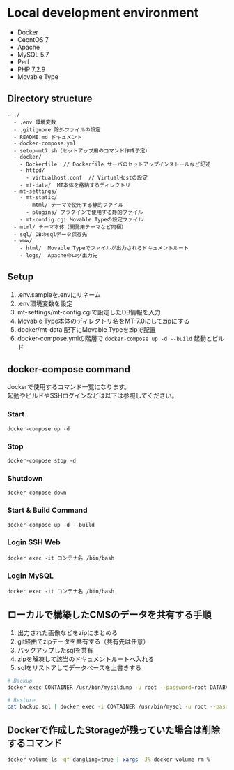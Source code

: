 # Local development environment

- Docker
- CeontOS 7
- Apache
- MySQL 5.7
- Perl
- PHP 7.2.9
- Movable Type

## Directory structure

```
- ./
  - .env 環境変数
  - .gitignore 除外ファイルの設定
  - README.md ドキュメント
  - docker-compose.yml
  - setup-mt7.sh（セットアップ用のコマンド作成予定）
  - docker/
    - Dockerfile  // Dockerfile サーバのセットアップインストールなど記述
    - httpd/
      - virtualhost.conf  // VirtualHostの設定
    - mt-data/  MT本体を格納するディレクトリ
  - mt-settings/
    - mt-static/
      - mtml/ テーマで使用する静的ファイル
      - plugins/ プラグインで使用する静的ファイル
    - mt-config.cgi Movable Typeの設定ファイル
  - mtml/ テーマ本体（開発用テーマなど同梱）
  - sql/ DBのsqlデータ保存先
  - www/
    - html/  Movable Typeでファイルが出力されるドキュメントルート
    - logs/  Apacheのログ出力先
```

## Setup

1. .env.sampleを.envにリネーム
2. .env環境変数を設定
3. mt-settings/mt-config.cgiで設定したDB情報を入力
4. Movable Type本体のディレクトリ名をMT-7.0にしてzipにする
5. docker/mt-data 配下にMovable Typeをzipで配置
6. docker-compose.ymlの階層で `docker-compose up -d --build` 起動とビルド

## docker-compose command

dockerで使用するコマンド一覧になります。<br>
起動やビルドやSSHログインなどは以下は参照してください。

### Start

```
docker-compose up -d
```

### Stop

```
docker-compose stop -d
```

### Shutdown

```
docker-compose down
```

### Start & Build Command

```
docker-compose up -d --build
```

### Login SSH Web

```
docker exec -it コンテナ名 /bin/bash
```

### Login MySQL

```
docker exec -it コンテナ名 /bin/bash
```

## ローカルで構築したCMSのデータを共有する手順

1. 出力された画像などをzipにまとめる
2. git経由でzipデータを共有する（共有先は任意）
3. バックアップしたsqlを共有
4. zipを解凍して該当のドキュメントルートへ入れる
5. sqlをリストアしてデータベースを上書きする

```bash
# Backup
docker exec CONTAINER /usr/bin/mysqldump -u root --password=root DATABASE > backup.sql

# Restore
cat backup.sql | docker exec -i CONTAINER /usr/bin/mysql -u root --password=root DATABASE
```

## Dockerで作成したStorageが残っていた場合は削除するコマンド

```bash
docker volume ls -qf dangling=true | xargs -J% docker volume rm %
```
